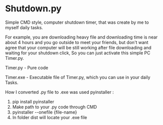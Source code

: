 # Shutdown.py
Simple CMD style, computer shutdown timer, that was create by me to myself daily tasks. 

For example, you are downloading heavy file and downloading time is near about 4 hours and you go outside to meet your friends, but don't want agree that your computer will be still working after file downloading and waiting for your shutdown click, So you can just activate this simple PC Timer.py.

Timer.py - Pure code

Timer.exe - Executable file of Timer.py, which you can use in your daily Tasks.

How I converted .py file to .exe was used pyinstaller :

1. pip install pyinstaller
2. Make path to your .py code through CMD
3. pyinstaller --onefile {file-name}
4. In folder dist will locate your .exe file

